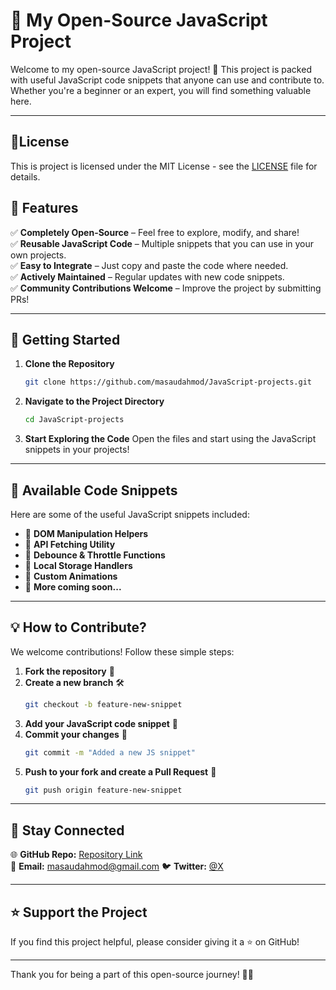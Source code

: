 # 🌟 My Open-Source JavaScript Project

Welcome to my open-source JavaScript project! 🚀 This project is packed with useful JavaScript code snippets that anyone can use and contribute to. Whether you're a beginner or an expert, you will find something valuable here.

---

## 📑License

This is project is licensed under the MIT License - see the [LICENSE](LICENSE) file for details.

## 📌 Features

✅ **Completely Open-Source** – Feel free to explore, modify, and share!  
✅ **Reusable JavaScript Code** – Multiple snippets that you can use in your own projects.  
✅ **Easy to Integrate** – Just copy and paste the code where needed.  
✅ **Actively Maintained** – Regular updates with new code snippets.  
✅ **Community Contributions Welcome** – Improve the project by submitting PRs!

---

## 🚀 Getting Started

1. **Clone the Repository**
   ```sh
   git clone https://github.com/masaudahmod/JavaScript-projects.git
   ```
2. **Navigate to the Project Directory**
   ```sh
   cd JavaScript-projects
   ```
3. **Start Exploring the Code**
   Open the files and start using the JavaScript snippets in your projects!

---

## 📜 Available Code Snippets

Here are some of the useful JavaScript snippets included:

- 🔹 **DOM Manipulation Helpers**
- 🔹 **API Fetching Utility**
- 🔹 **Debounce & Throttle Functions**
- 🔹 **Local Storage Handlers**
- 🔹 **Custom Animations**
- 🔹 **More coming soon...**

---

## 💡 How to Contribute?

We welcome contributions! Follow these simple steps:

1. **Fork the repository** 🍴
2. **Create a new branch** 🛠️
   ```sh
   git checkout -b feature-new-snippet
   ```
3. **Add your JavaScript code snippet** 📝
4. **Commit your changes** 🎯
   ```sh
   git commit -m "Added a new JS snippet"
   ```
5. **Push to your fork and create a Pull Request** 🚀
   ```sh
   git push origin feature-new-snippet
   ```

---

## 📢 Stay Connected

🌐 **GitHub Repo:** [Repository Link](https://github.com/masaudahmod/JavaScript-projects)  
📧 **Email:** masaudahmod@gmail.com 
🐦 **Twitter:** [@X](https://x.com/masaudahmod)

---

## ⭐ Support the Project
If you find this project helpful, please consider giving it a ⭐ on GitHub!

---

Thank you for being a part of this open-source journey! 🚀💙
